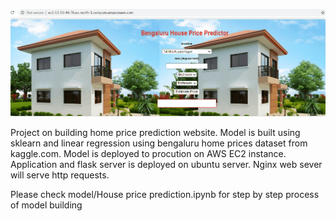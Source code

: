 ![](BHP_Predict.gif)

Project on building home price prediction website. Model is built using sklearn and linear regression using  bengaluru home prices dataset from kaggle.com.
Model is deployed to procution on AWS EC2 instance. Application and flask server is deployed on ubuntu server. Nginx web sever will serve http requests.


Please check model/House price prediction.ipynb for step by step process of model building
